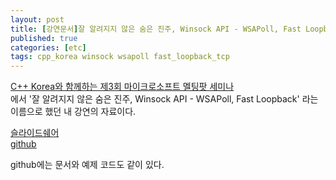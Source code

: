```yaml
---
layout: post
title: [강연문서]잘 알려지지 않은 숨은 진주, Winsock API - WSAPoll, Fast Loopback
published: true
categories: [etc]
tags: cpp_korea winsock wsapoll fast_loopback_tcp
---
```

[C++ Korea와 함께하는 제3회 마이크로소프트 멜팅팟 세미나](http://onoffmix.com/event/90075)  
에서 '잘 알려지지 않은 숨은 진주, Winsock API - WSAPoll, Fast Loopback' 라는 이름으로 했던 내 강연의 자료이다.  
  
  
[슬라이드쉐어](https://www.slideshare.net/jacking/winsock-api-wsapoll-fast-loopback)  
[github](https://github.com/jacking75/conf_cpp_korea_201702)  
  
  
github에는 문서와 예제 코드도 같이 있다.
  


